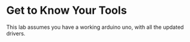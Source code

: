 # Get to Know Your Tools

This lab assumes you have a working arduino uno, with all the updated drivers. 